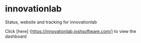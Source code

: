 # innovationlab
Status, website and tracking for innovationlab

Click [here] {https://innovationlab.joshsoftware.com/} to view the dashboard
